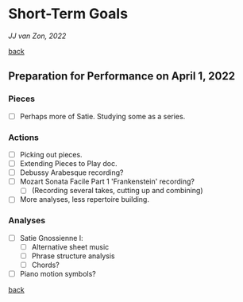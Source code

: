 Short-Term Goals
================

*JJ van Zon, 2022*

[back](./)

Preparation for Performance on April 1, 2022
--------------------------------------------

### Pieces

- [ ] Perhaps more of Satie. Studying some as a series.

### Actions

- [ ] Picking out pieces.
- [ ] Extending Pieces to Play doc.
- [ ] Debussy Arabesque recording?
- [ ] Mozart Sonata Facile Part 1 'Frankenstein' recording?
    - [ ] (Recording several takes, cutting up and combining)
- [ ] More analyses, less repertoire building.

### Analyses

- [ ] Satie Gnossienne Ⅰ:
    - [ ] Alternative sheet music
    - [ ] Phrase structure analysis
    - [ ] Chords?
- [ ] Piano motion symbols?

[back](./)
